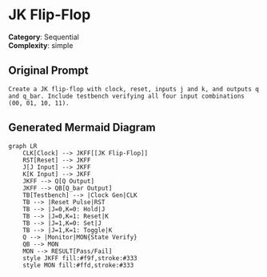 # JK Flip-Flop

**Category**: Sequential  
**Complexity**: simple

## Original Prompt

```
Create a JK flip-flop with clock, reset, inputs j and k, and outputs q and q_bar. Include testbench verifying all four input combinations (00, 01, 10, 11).
```

## Generated Mermaid Diagram

```mermaid
graph LR
    CLK[Clock] --> JKFF[[JK Flip-Flop]]
    RST[Reset] --> JKFF
    J[J Input] --> JKFF
    K[K Input] --> JKFF
    JKFF --> Q[Q Output]
    JKFF --> QB[Q_bar Output]
    TB[Testbench] --> |Clock Gen|CLK
    TB --> |Reset Pulse|RST
    TB --> |J=0,K=0: Hold|J
    TB --> |J=0,K=1: Reset|K
    TB --> |J=1,K=0: Set|J
    TB --> |J=1,K=1: Toggle|K
    Q --> |Monitor|MON{State Verify}
    QB --> MON
    MON --> RESULT[Pass/Fail]
    style JKFF fill:#f9f,stroke:#333
    style MON fill:#ffd,stroke:#333
```
